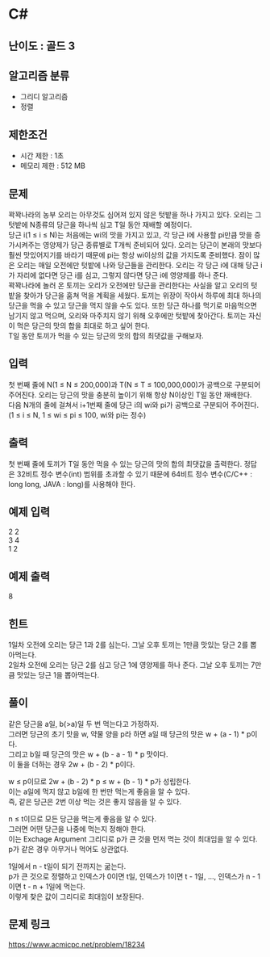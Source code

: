 # C#

## 난이도 : 골드 3

## 알고리즘 분류
  - 그리디 알고리즘
  - 정렬

## 제한조건
  - 시간 제한 : 1초
  - 메모리 제한 : 512 MB

## 문제
꽉꽉나라의 농부 오리는 아무것도 심어져 있지 않은 텃밭을 하나 가지고 있다. 오리는 그 텃밭에 N종류의 당근을 하나씩 심고 T일 동안 재배할 예정이다.<br/>
당근 i(1 ≤ i ≤ N)는 처음에는 wi의 맛을 가지고 있고, 각 당근 i에 사용할 pi만큼 맛을 증가시켜주는 영양제가 당근 종류별로 T개씩 준비되어 있다. 오리는 당근이 본래의 맛보다 훨씬 맛있어지기를 바라기 때문에 pi는 항상 wi이상의 값을 가지도록 준비했다. 잠이 많은 오리는 매일 오전에만 텃밭에 나와 당근들을 관리한다. 오리는 각 당근 i에 대해 당근 i가 자리에 없다면 당근 i를 심고, 그렇지 않다면 당근 i에 영양제를 하나 준다.<br/>
꽉꽉나라에 놀러 온 토끼는 오리가 오전에만 당근을 관리한다는 사실을 알고 오리의 텃밭을 찾아가 당근을 훔쳐 먹을 계획을 세웠다. 토끼는 위장이 작아서 하루에 최대 하나의 당근을 먹을 수 있고 당근을 먹지 않을 수도 있다. 또한 당근 하나를 먹기로 마음먹으면 남기지 않고 먹으며, 오리와 마주치지 않기 위해 오후에만 텃밭에 찾아간다. 토끼는 자신이 먹은 당근의 맛의 합을 최대로 하고 싶어 한다.<br/>
T일 동안 토끼가 먹을 수 있는 당근의 맛의 합의 최댓값을 구해보자.<br/>


## 입력
첫 번째 줄에 N(1 ≤ N ≤ 200,000)과 T(N ≤ T ≤ 100,000,000)가 공백으로 구분되어 주어진다. 오리는 당근의 맛을 충분히 높이기 위해 항상 N이상인 T일 동안 재배한다.<br/>
다음 N개의 줄에 걸쳐서 i+1번째 줄에 당근 i의 wi와 pi가 공백으로 구분되어 주어진다. (1 ≤ i ≤ N, 1 ≤ wi ≤ pi ≤ 100, wi와 pi는 정수)<br/>


## 출력
첫 번째 줄에 토끼가 T일 동안 먹을 수 있는 당근의 맛의 합의 최댓값을 출력한다. 정답은 32비트 정수 변수(int) 범위를 초과할 수 있기 때문에 64비트 정수 변수(C/C++ : long long, JAVA : long)를 사용해야 한다.<br/>


## 예제 입력
2 2<br/>
3 4<br/>
1 2<br/>


## 예제 출력
8<br/>


## 힌트
1일차 오전에 오리는 당근 1과 2를 심는다. 그날 오후 토끼는 1만큼 맛있는 당근 2를 뽑아먹는다.<br/>
2일차 오전에 오리는 당근 2를 심고 당근 1에 영양제를 하나 준다. 그날 오후 토끼는 7만큼 맛있는 당근 1을 뽑아먹는다.<br/>


## 풀이
같은 당근을 a일, b(>a)일 두 번 먹는다고 가정하자.<br/>
그러면 당근의 초기 맛을 w, 약물 양을 p라 하면 a일 때 당근의 맛은 w + (a - 1) * p이다.<br/>
그리고 b일 때 당근의 맛은 w + (b - a - 1) * p 맛이다.<br/>
이 둘을 더하는 경우 2w + (b - 2) * p이다.<br/>


w ≤ p이므로 2w + (b - 2) * p ≤ w + (b - 1) * p가 성립한다.<br/>
이는 a일에 먹지 않고 b일에 한 번만 먹는게 좋음을 알 수 있다.<br/>
즉, 같은 당근은 2번 이상 먹는 것은 좋지 않음을 알 수 있다.<br/>


n ≤ t이므로 모든 당근을 먹는게 좋음을 알 수 있다.<br/>
그러면 어떤 당근을 나중에 먹는지 정해야 한다.<br/>
이는 Exchage Argument 그리디로 p가 큰 것을 먼저 먹는 것이 최대임을 알 수 있다.<br/>
p가 같은 경우 아무거나 먹어도 상관없다.<br/>


1일에서 n - t일이 되기 전까지는 굶는다.<br/>
p가 큰 것으로 정렬하고 인덱스가 0이면 t일, 인덱스가 1이면 t - 1일, ..., 인덱스가 n - 1이면 t - n + 1일에 먹는다.<br/>
이렇게 찾은 값이 그리디로 최대임이 보장된다.<br/>


## 문제 링크
https://www.acmicpc.net/problem/18234